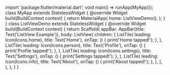 import 'package:flutter/material.dart';
void main() => runApp(MyApp());
class MyApp extends StatelessWidget {
 @override
 Widget build(BuildContext context) {
 return MaterialApp(
 home: ListViewDemo(),
 );
 }
}
class ListViewDemo extends StatelessWidget {
 @override
 Widget build(BuildContext context) {
 return Scaffold(
 appBar: AppBar(title: Text('ListView Example')),
 body: ListView(
 children: <Widget>[
 ListTile(
 leading: Icon(Icons.home),
 title: Text('Home'),
 onTap: () {
 print('Home tapped!');
 },
 ),
 ListTile(
 leading: Icon(Icons.person),
 title: Text('Profile'),
 onTap: () {
 print('Profile tapped!');
 },
 ),
 ListTile(
 leading: Icon(Icons.settings),
 title: Text('Settings'),
 onTap: () {
 print('Settings tapped!');
 },
 ),
 ListTile(
 leading: Icon(Icons.info),
 title: Text('About'),
 onTap: () {
 print('About tapped!');
 },
 ),
 ],
 ),
 );
 }
}
